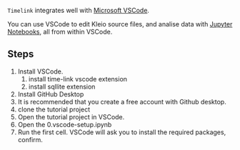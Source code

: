 `Timelink` integrates well with [Microsoft VSCode](https://code.visualstudio.com).

You can use VSCode to edit Kleio source files, and analise data with [Jupyter Notebooks](https://jupyter.org), all from within VSCode.

## Steps
1. Install VSCode.
	1. install time-link vscode extension
	2. install sqllite extension
2. Install GitHub Desktop
3. It is recommended that you create a free account with Github desktop.
4. clone the tutorial project
5. Open the tutorial project in VSCode.
6. Open the 0.vscode-setup.ipynb
7. Run the first cell. VSCode will ask you to install the required packages, confirm.



